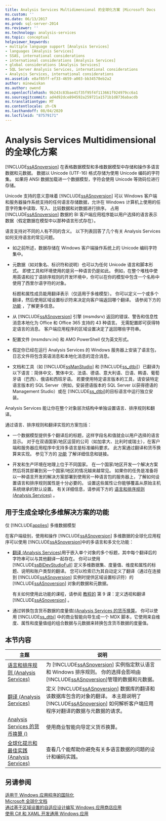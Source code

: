 ```yaml
---
title: Analysis Services Multidimensional 的全球化方案 |Microsoft Docs
ms.custom: ''
ms.date: 06/13/2017
ms.prod: sql-server-2014
ms.reviewer: ''
ms.technology: analysis-services
ms.topic: conceptual
helpviewer_keywords:
- multiple language support [Analysis Services]
- languages [Analysis Services]
- SSAS, international considerations
- international considerations [Analysis Services]
- global considerations [Analysis Services]
- SQL Server Analysis Services, international considerations
- Analysis Services, international considerations
ms.assetid: e8af85ff-ef33-4659-a003-bb34578eb2a2
author: minewiskan
ms.author: owend
ms.openlocfilehash: 9b243c83bae41f35f95f4f113661f924979cc6a1
ms.sourcegitcommit: ad4d92dce894592a259721a1571b1d8736abacdb
ms.translationtype: MT
ms.contentlocale: zh-CN
ms.lasthandoff: 08/04/2020
ms.locfileid: "87579171"
---
```

# <a name="globalization-scenarios-for-analysis-services-multiidimensional"></a>Analysis Services Multidimensional 的全球化方案
  [!INCLUDE[ssASnoversion](../includes/ssasnoversion-md.md)] 在表格数据模型和多维数据模型中存储和操作多语言数据和元数据。 数据以 Unicode (UTF-16) 格式存储为使用 Unicode 编码的字符集。 如果将 ANSI 数据加载进一个数据模型，字符会使用 Unicode 等效码位进行存储。  
  
 Unicode 支持的意义意味着 [!INCLUDE[ssASnoversion](../includes/ssasnoversion-md.md)] 可以 Windows 客户端和服务器操作系统支持的任何语言存储数据，允许在 Windows 计算机上使用的任意字符集中读取、写入、比较数据和对数据进行排序。 占用 [!INCLUDE[ssASnoversion](../includes/ssasnoversion-md.md)] 数据的 BI 客户端应用程序能以用户选择的语言表示数据（假定数据在模型中以那种语言形式存在）。  
  
 语言支持对不同的人有不同的含义。 以下列表回答了几个有关 Analysis Services 如何支持语言的常见问题。  
  
-   如之前所述，数据存储在 Windows 客户端操作系统上的 Unicode 编码字符集中。  
  
-   元数据（如对象名、标识符和说明）也可以为任何 Unicode 语言和脚本形式。 即使工具和环境使用的是另一种语言仍是如此。 例如，在整个堆栈中使用英语和拉丁语排序规则的开发环境中，你可以在你的模型中包含一个名称中使用了西里尔语字符的对象。  
  
     标题和属性成员能用翻译表示（仅适用于多维模型）。 你可以定义一个或多个翻译，然后使用区域设置标识符来决定向客户端返回哪个翻译。 请参阅下方的 [功能](#bkmk_features) ，了解更多信息。  
  
-   从 [!INCLUDE[ssASnoversion](../includes/ssasnoversion-md.md)] 引擎 (msmdsrv) 返回的错误、警告和信息性消息本地化为 Office 和 Office 365 支持的 43 种语言。 无需配置即可获得特定语言的消息。 客户端应用程序的区域设置决定了返回哪些字符串。  
  
-   配置文件 (msmdsrv.ini) 和 AMO PowerShell 仅为英文形式。  
  
-   假定你已经在运行 Analysis Services 的 Windows 服务器上安装了语言包，日志文件将包含英语消息和本地化消息的混合消息。  
  
-   文档和工具（如 [!INCLUDE[ssManStudio](../includes/ssmanstudio-md.md)] 和 [!INCLUDE[ss_dtbi](../includes/ss-dtbi-md.md)]）已翻译为以下语言：简体中文、繁体中文、法语、德语、意大利语、日语、韩语、葡萄牙语（巴西）、俄语和西班牙语。 若要使用特定语言版本的工具，请安装特定语言版本的 SQL Server（例如，安装德语版本的 SQL Server 以获得德语的 Management Studio）或在 [!INCLUDE[ss_dtbi](../includes/ss-dtbi-md.md)]的目标语言中运行独立安装。  
  
 Analysis Services 能让你在整个对象层次结构中单独设置语言、排序规则和翻译。  
  
 通过语言、排序规则和翻译实现的方案包括：  
  
-   一个数据模型提供多个翻译后的标题，这样字段名和值就会以用户选择的语言显示。 对于在双语国家/地区运营的公司（如加拿大、比利时或瑞士），在客户端和服务器应用程序中支持多语言是标准编码要求。 此方案通过翻译和货币换算来实现。 参见下方的 [功能](#bkmk_features) 了解详细信息和链接。  
  
-   开发和生产环境在地理上位于不同国家。 在一个国家/地区开发一个解决方案然后将其部署到另一个国家/地区的情况越来越常见。 如果你的任务是准备将以一种语言开发的解决方案部署到使用另一种语言包的服务器上，了解如何设置语言和排序规则属性是十分必要的。 设置这些属性让你能够覆盖从原始主机系统继承的默认设置。 有关详细信息，请参阅下方的 [语言和排序规则 (Analysis Services)](languages-and-collations-analysis-services.md) 。  
  
##  <a name="features-for-building-a-globalized-multidimensional-solution"></a><a name="bkmk_features"></a>用于生成全球化多维解决方案的功能  
 仅 [!INCLUDE[applies](../includes/applies-md.md)] 多维数据模型  
  
 在客户端级别，使用和操作 [!INCLUDE[ssASnoversion](../includes/ssasnoversion-md.md)] 多维数据的全球化应用程序可以使用 [!INCLUDE[ssASnoversion](../includes/ssasnoversion-md.md)]中的多语言和多文化功能：  
  
-   [翻译 &#40;Analysis Services&#41;](translations-analysis-services.md)用于嵌入单个对象的多个标题，其中每个翻译后的字符串可以与其他翻译一起存在。 你可以使用 [!INCLUDE[ssBIDevStudioFull](../includes/ssbidevstudiofull-md.md)] 定义多维数据集、度量值、维度和属性的标题、说明和账户类型的翻译。 您可以检索已为其自动定义了翻译（通过在连接到 [!INCLUDE[ssASnoversion](../includes/ssasnoversion-md.md)] 实例时提供区域设置标识符）的 [!INCLUDE[ssASnoversion](../includes/ssasnoversion-md.md)] 对象的数据和元数据。  
  
     有关如何使用此功能的课程，请参阅 [教程的](lesson-9-defining-perspectives-and-translations.md) 第 9 课：定义透视和翻译 [!INCLUDE[ssASnoversion](../includes/ssasnoversion-md.md)] 。  
  
-   通过转换包含货币数据的度量值[&#41;&#40;Analysis Services 的货币换算](currency-conversions-analysis-services.md)。 你可以使用 [!INCLUDE[ss_dtbi](../includes/ss-dtbi-md.md)] 中的商业智能向导生成一个 MDX 脚本，它使用来自维度、属性和度量值组的组合数据与元数据来转换包含货币数据的度量值。  
  
## <a name="in-this-section"></a>本节内容  
  
|主题|说明|  
|-----------|-----------------|  
|[语言和排序规则 (Analysis Services)](languages-and-collations-analysis-services.md)|为 [!INCLUDE[ssASnoversion](../includes/ssasnoversion-md.md)] 实例指定默认语言和 Windows 排序规则。 你的选择会影响由 [!INCLUDE[ssASnoversion](../includes/ssasnoversion-md.md)]管理的数据和元数据。|  
|[翻译 &#40;Analysis Services&#41;](translations-analysis-services.md)|定义 [!INCLUDE[ssASnoversion](../includes/ssasnoversion-md.md)] 数据库的翻译和该数据库包含的对象的翻译。 本主题说明了 [!INCLUDE[ssASnoversion](../includes/ssasnoversion-md.md)] 如何解析客户端应用程序对翻译的数据与元数据的请求。|  
|[Analysis Services 的货币换算 &#40;&#41;](currency-conversions-analysis-services.md)|使用商业智能向导定义货币换算。|  
|[全球化提示和最佳实践 (Analysis Services)](globalization-tips-and-best-practices-analysis-services.md)|查看几个能帮助你避免有关多语言数据的问题的设计和编码实践。|  
  
## <a name="see-also"></a>另请参阅  
 [适用于 Windows 应用程序的国际化](/windows/desktop/Intl/international-support)   
 [Microsoft 全球化文档](/globalization/)   
 [通过基于区域设置的自适应设计编写 Windows 应用商店应用](https://blogs.windows.com/buildingapps/2014/03/06/writing-windows-store-apps-with-locale-based-adaptive-design/)   
 [使用 C# 和 XAML 开发通用 Windows 应用](https://www.microsoftvirtualacademy.com/training-courses/developing-universal-windows-apps-with-c-and-xaml)  
  
